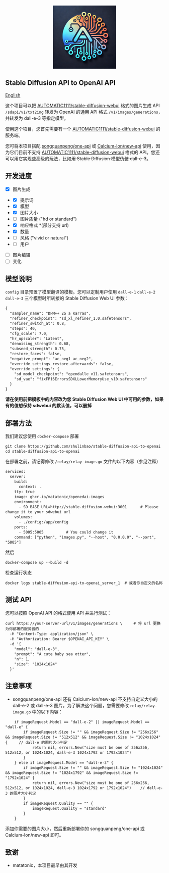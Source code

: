 <p align="center">
  <img src="stable-diffusion-api-to-openai.jpg" alt="Project Logo" width="200">
</p>

Stable Diffusion API to OpenAI API
---------------

[English](https://github.com/shulinbao/stable-diffusion-api-to-openai/blob/main/README_en.md)

这个项目可以把 [AUTOMATIC1111/stable-diffusion-webui](https://github.com/AUTOMATIC1111/stable-diffusion-webui) 格式的图片生成 API `/sdapi/v1/txt2img` 转发为 OpenAI 的通用 API 格式 `/v1/images/generations`，并转发为 dall-e-3 等指定模型。

使用这个项目，您首先需要有一个 [AUTOMATIC1111/stable-diffusion-webui](https://github.com/AUTOMATIC1111/stable-diffusion-webui) 的服务端。

您可将本项目搭配 [songquanpeng/one-api](https://github.com/songquanpeng/one-api) 或 [Calcium-Ion/new-api](https://github.com/Calcium-Ion/new-api) 使用，因为它们目前不支持 [AUTOMATIC1111/stable-diffusion-webui](https://github.com/AUTOMATIC1111/stable-diffusion-webui) 格式的 API。您还可以用它实现些高级的玩法，比如~~用 Stable Diffusion 模型伪装 dall-e-3~~。

## 开发进度

- [x] 图片生成
- - [x] 提示词
- - [x] 模型
- - [x] 图片大小
- - [ ] 图片质量 ("hd or standard")
- - [x] 响应格式 *(部分支持 url)
- - [x] 数量
- - [ ] 风格 ("vivid or natural")
- - [ ] 用户
- [ ] 图片编辑
- [ ] 变化

## 模型说明

`config` 目录预置了模型翻译的模板。您可以定制用户使用 `dall-e-1` `dall-e-2` `dall-e-3` 三个模型时所转接的 Stable Diffusion Web UI 参数：

```
{
  "sampler_name": "DPM++ 2S a Karras",
  "refiner_checkpoint": "sd_xl_refiner_1.0.safetensors",
  "refiner_switch_at": 0.8,
  "steps": 40,
  "cfg_scale": 7.0,
  "hr_upscaler": "Latent",
  "denoising_strength": 0.68,
  "subseed_strength": 0.75,
  "restore_faces": false,
  "negative_prompt": "ac_neg1 ac_neg2",
  "override_settings_restore_afterwards": false,
  "override_settings": {
    "sd_model_checkpoint": "opendalle_v11.safetensors",
    "sd_vae": "fixFP16ErrorsSDXLLowerMemoryUse_v10.safetensors"
  }
}
```
**请在使用前把模板中的内容改为您 Stable Diffusion Web UI 中可用的参数，如果有的值想保持 sdwebui 的默认值，可以删掉**

## 部署方法

我们建议您使用 `docker-compose` 部署

```
git clone https://github.com/shulinbao/stable-diffusion-api-to-openai
cd stable-diffusion-api-to-openai
```

在部署之前，请记得修改 `/relay/relay-image.go` 文件的以下内容（参见注释）

```
services:
  server:
    build:
      context: .
    tty: true
    image: ghcr.io/matatonic/openedai-images
    environment:
      - SD_BASE_URL=http://stable-diffusion-webui:3001      # Please change it to your sdwebui url
    volumes:
      - ./config:/app/config
    ports:
      - 5005:5005          # You could change it
    command: ["python", "images.py", "--host", "0.0.0.0", "--port", "5005"]
```

然后

```
docker-compose up --build -d
```

检查运行状态

```
docker logs stable-diffusion-api-to-openai_server_1  # 或者你自定义的名称
```

## 测试 API

您可以按照 OpenAI API 的格式使用 API 并进行测试：

```
curl https://your-server-url/v1/images/generations \     # 将 url 更换为你部署的服务器的
  -H "Content-Type: application/json" \
  -H "Authorization: Bearer $OPENAI_API_KEY" \
  -d '{
    "model": "dall-e-3",
    "prompt": "A cute baby sea otter",
    "n": 1,
    "size": "1024x1024"
  }'
```

## 注意事项

- songquanpeng/one-api 还有 Calcium-Ion/new-api 不支持自定义大小的 dall-e-2 或 dall-e-3 图片。为了解决这个问题，您需要修改 `relay/relay-image.go` 中的以下内容：

```
	if imageRequest.Model == "dall-e-2" || imageRequest.Model == "dall-e" {
		if imageRequest.Size != "" && imageRequest.Size != "256x256" && imageRequest.Size != "512x512" && imageRequest.Size != "1024x1024" {     // dall-e 的图片大小判定
			return nil, errors.New("size must be one of 256x256, 512x512, or 1024x1024, dall-e-3 1024x1792 or 1792x1024")
		}
	} else if imageRequest.Model == "dall-e-3" {
		if imageRequest.Size != "" && imageRequest.Size != "1024x1024" && imageRequest.Size != "1024x1792" && imageRequest.Size != "1792x1024" {
			return nil, errors.New("size must be one of 256x256, 512x512, or 1024x1024, dall-e-3 1024x1792 or 1792x1024")    // dall-e-3 的图片大小判定
		}
		if imageRequest.Quality == "" {
			imageRequest.Quality = "standard"
		}
	}
```
添加你需要的图片大小，然后重新部署你的 songquanpeng/one-api 或 Calcium-Ion/new-api 即可。

## 致谢
- matatonic，本项目最早由其开发
